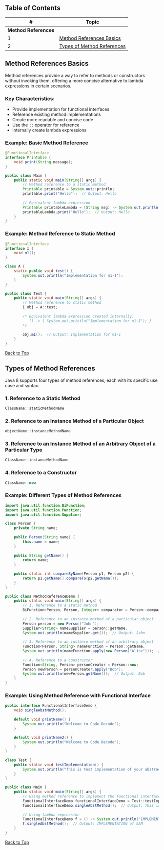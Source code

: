 
## Table of Contents
| #  | Topic                                                       |
|----|-------------------------------------------------------------|
| **Method References** |                                         |
| 1 | [Method References Basics](#method-references-basics) |
| 2 | [Types of Method References](#types-of-method-references) |



## Method References Basics

Method references provide a way to refer to methods or constructors without invoking them, offering a more concise alternative to lambda expressions in certain scenarios.

### Key Characteristics:

* Provide implementation for functional interfaces
* Reference existing method implementations
* Create more readable and concise code
* Use the `::` operator for reference
* Internally create lambda expressions

### Example: Basic Method Reference

```java
@FunctionalInterface
interface Printable {
    void print(String message);
}

public class Main {
    public static void main(String[] args) {
        // Method reference to a static method
        Printable printable = System.out::println;
        printable.print("Hello");  // Output: Hello
        
        // Equivalent lambda expression
        Printable printableLambda = (String msg) -> System.out.println(msg);
        printableLambda.print("Hello");  // Output: Hello
    }
}
```

### Example: Method Reference to Static Method

```java
@FunctionalInterface
interface I {
    void m1();
}

class A {
    static public void test() {
        System.out.println("Implementation for m1-I");
    }
}

public class Test {
    public static void main(String[] args) {
        // Method reference to static method
        I obj = A::test;
        
        /* Equivalent lambda expression created internally:
           () -> { System.out.println("Implementation for m1-I"); }
        */
        
        obj.m1();  // Output: Implementation for m1-I
    }
}
```

[Back to Top](#table-of-contents)

## Types of Method References

Java 8 supports four types of method references, each with its specific use case and syntax.

### 1. Reference to a Static Method

```java
ClassName::staticMethodName
```

### 2. Reference to an Instance Method of a Particular Object

```java
objectName::instanceMethodName
```

### 3. Reference to an Instance Method of an Arbitrary Object of a Particular Type

```java
ClassName::instanceMethodName
```

### 4. Reference to a Constructor

```java
ClassName::new
```

### Example: Different Types of Method References

```java
import java.util.function.BiFunction;
import java.util.function.Function;
import java.util.function.Supplier;

class Person {
    private String name;
    
    public Person(String name) {
        this.name = name;
    }
    
    public String getName() {
        return name;
    }
    
    public static int compareByName(Person p1, Person p2) {
        return p1.getName().compareTo(p2.getName());
    }
}

public class MethodReferenceDemo {
    public static void main(String[] args) {
        // 1. Reference to a static method
        BiFunction<Person, Person, Integer> comparator = Person::compareByName;
        
        // 2. Reference to an instance method of a particular object
        Person person = new Person("John");
        Supplier<String> nameSupplier = person::getName;
        System.out.println(nameSupplier.get());  // Output: John
        
        // 3. Reference to an instance method of an arbitrary object
        Function<Person, String> nameFunction = Person::getName;
        System.out.println(nameFunction.apply(new Person("Alice")));  // Output: Alice
        
        // 4. Reference to a constructor
        Function<String, Person> personCreator = Person::new;
        Person newPerson = personCreator.apply("Bob");
        System.out.println(newPerson.getName());  // Output: Bob
    }
}
```

### Example: Using Method Reference with Functional Interface

```java
public interface FunctionalInterfaceDemo {
    void singleAbstMethod();
    
    default void printName() {
        System.out.println("Welcome to Code Decode");
    }
    
    default void printName2() {
        System.out.println("Welcome to Code Decode");
    }
}

class Test {
    public static void testImplementation() {
        System.out.println("This is test implementation of your abstract method");
    }
}

public class Main {
    public static void main(String[] args) {
        // Using method reference to implement the functional interface
        FunctionalInterfaceDemo functionalInterfaceDemo = Test::testImplementation;
        functionalInterfaceDemo.singleAbstMethod();  // Output: This is test implementation of your abstract method
        
        // Using lambda expression
        FunctionalInterfaceDemo f = () -> System.out.println("IMPLEMENTATION of SAM");
        f.singleAbstMethod();  // Output: IMPLEMENTATION of SAM
    }
}
```


[Back to Top](#table-of-contents)



